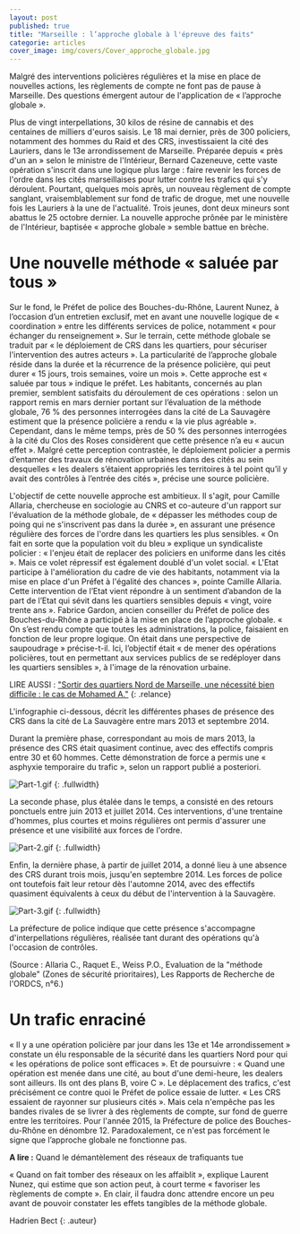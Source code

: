 ```yaml
---
layout: post
published: true
title: "Marseille : l’approche globale à l'épreuve des faits"
categorie: articles
cover_image: img/covers/Cover_approche_globale.jpg
---
```


Malgré des interventions policières régulières et la mise en place de nouvelles actions, les règlements de compte ne font pas de pause à Marseille. Des questions émergent autour de l'application de « l’approche globale ».

Plus de vingt interpellations, 30 kilos de résine de cannabis et des centaines de milliers d'euros saisis. Le 18 mai dernier, près de 300 policiers, notamment des hommes du Raid et des CRS, investissaient la cité des Lauriers, dans le 13e arrondissement de Marseille. Préparée depuis « près d'un an » selon le ministre de l'Intérieur, Bernard Cazeneuve, cette vaste opération s'inscrit dans une logique plus large : faire revenir les forces de l'ordre dans les cités marseillaises pour lutter contre les trafics qui s'y déroulent. Pourtant, quelques mois après, un nouveau règlement de compte sanglant, vraisemblablement sur fond de trafic de drogue, met une nouvelle fois les Lauriers à la une de l'actualité. Trois jeunes, dont deux mineurs sont abattus le 25 octobre dernier. La nouvelle approche prônée par le ministère de l'Intérieur, baptisée « approche globale » semble battue en brèche.

# Une nouvelle méthode « saluée par tous »

Sur le fond, le Préfet de police des Bouches-du-Rhône, Laurent Nunez, à l’occasion d’un entretien exclusif, met en avant une nouvelle logique de « coordination » entre les différents services de police, notamment « pour échanger du renseignement ». Sur le terrain, cette méthode globale se traduit par « le déploiement de CRS dans les quartiers, pour sécuriser l'intervention des autres acteurs ». La particularité de l’approche globale réside dans la durée et la récurrence de la présence policière, qui peut durer « 15 jours, trois semaines, voire un mois ». Cette approche est « saluée par tous » indique le préfet. Les habitants, concernés au plan premier, semblent satisfaits du déroulement de ces opérations : selon un rapport remis en mars dernier portant sur l’évaluation de la méthode globale, 76 % des personnes interrogées dans la cité de La Sauvagère estiment que la présence policière a rendu « la vie plus agréable ». Cependant, dans le même temps, près de 50 % des personnes interrogées à la cité du Clos des Roses considèrent que cette présence n’a eu « aucun effet ». Malgré cette perception contrastée, le déploiement policier a permis d’entamer des travaux de rénovation urbaines dans des cités au sein desquelles « les dealers s’étaient appropriés les territoires à tel point qu’il y avait des contrôles à l’entrée des cités », précise une source policière.


L'objectif de cette nouvelle approche est ambitieux. Il s'agit, pour Camille Allaria, chercheuse en sociologie au CNRS et co-auteure d'un rapport sur l'évaluation de la méthode globale, de « dépasser les méthodes coup de poing qui ne s'inscrivent pas dans la durée », en assurant une présence régulière des forces de l'ordre dans les quartiers les plus sensibles. « On fait en sorte que la population voit du bleu » explique un syndicaliste policier : « l'enjeu était de replacer des policiers en uniforme dans les cités ». Mais ce volet répressif est également doublé d'un volet social. « L'Etat participe à l'amélioration du cadre de vie des habitants, notamment via la mise en place d'un Préfet à l'égalité des chances », pointe Camille Allaria. Cette intervention de l’Etat vient répondre à un sentiment d’abandon de la part de l’Etat qui sévit dans les quartiers sensibles depuis « vingt, voire trente ans ». Fabrice Gardon, ancien conseiller du Préfet de police des Bouches-du-Rhône a participé à la mise en place de l’approche globale. « On s’est rendu compte que toutes les administrations, la police, faisaient en fonction de leur propre logique. On était dans une perspective de saupoudrage » précise-t-il. Ici, l’objectif était « de mener des opérations policières, tout en permettant aux services publics de se redéployer dans les quartiers sensibles », à l'image de la rénovation urbaine. 

 

LIRE AUSSI : ["Sortir des quartiers Nord de Marseille, une nécessité bien difficile : le cas de Mohamed A."](https://)
{: .relance}




L'infographie ci-dessous, décrit les différentes phases de présence des CRS dans la cité de La Sauvagère entre mars 2013 et septembre 2014.

Durant la première phase, correspondant au mois de mars 2013, la présence des CRS était quasiment continue, avec des effectifs compris entre 30 et 60 hommes. Cette démonstration de force a permis une « asphyxie temporaire du trafic », selon un rapport publié a posteriori.

 ![Part-1.gif]({{site.baseurl}}/img/Part-1.gif)
{: .fullwidth}

La seconde phase, plus étalée dans le temps, a consisté en des retours ponctuels entre juin 2013 et juillet 2014. Ces interventions, d'une trentaine d'hommes, plus courtes et moins régulières ont permis d'assurer une présence et une visibilité aux forces de l'ordre.

![Part-2.gif]({{site.baseurl}}/img/Part-2.gif)
{: .fullwidth}

Enfin, la dernière phase, à partir de juillet 2014, a donné lieu à une absence des CRS durant trois mois, jusqu'en septembre 2014. Les forces de police ont toutefois fait leur retour dès l'automne 2014, avec des effectifs quasiment équivalents à ceux du début de l'intervention à la Sauvagère.

![Part-3.gif]({{site.baseurl}}/img/Part-3.gif)
{: .fullwidth}

La préfecture de police indique que cette présence s'accompagne d'interpellations régulières, réalisée tant durant des opérations qu'à l'occasion de contrôles.

(Source : Allaria C., Raquet E., Weiss P.O., Evaluation de la "méthode globale" (Zones de sécurité prioritaires), Les Rapports de Recherche de l'ORDCS, n°6.)

# Un trafic enraciné

« Il y a une opération policière par jour dans les 13e et 14e arrondissement » constate un élu responsable de la sécurité dans les quartiers Nord pour qui « les opérations de police sont efficaces ». Et de poursuivre : « Quand une opération est menée dans une cité, au bout d'une demi-heure, les dealers sont ailleurs. Ils ont des plans B, voire C ». Le déplacement des trafics, c'est précisément ce contre quoi le Préfet de police essaie de lutter. « Les CRS essaient de rayonner sur plusieurs cités ». Mais cela n'empêche pas les bandes rivales de se livrer à des règlements de compte, sur fond de guerre entre les territoires. Pour l'année 2015, la Préfecture de police des Bouches-du-Rhône en dénombre 12. Paradoxalement, ce n'est pas forcément le signe que l’approche globale ne fonctionne pas. 

**A lire :** Quand le démantèlement des réseaux de trafiquants tue

« Quand on fait tomber des réseaux on les affaiblit », explique Laurent Nunez, qui estime que son action peut, à court terme « favoriser les règlements de compte ». En clair, il faudra donc attendre encore un peu avant de pouvoir constater les effets tangibles de la méthode globale.

Hadrien Bect
{: .auteur}

